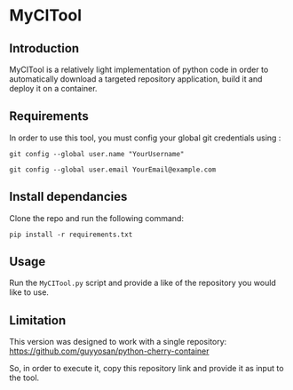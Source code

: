 # MyCITool

## Introduction
MyCITool is a relatively light implementation of python code in order to automatically download a targeted repository application, build it and deploy it on a container.

## Requirements 
In order to use this tool, you must config your global git credentials using :

`git config --global user.name "YourUsername"`

`git config --global user.email YourEmail@example.com`

## Install dependancies
Clone the repo and run the following command:

`pip install -r requirements.txt`

## Usage

Run the `MyCITool.py` script and provide a like of the repository you would like to use.

## Limitation

This version was designed to work with a single repository: https://github.com/guyyosan/python-cherry-container

So, in order to execute it, copy this repository link and provide it as input to the tool.